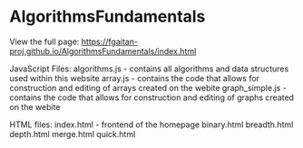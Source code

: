 # AlgorithmsFundamentals

View the full page: 
https://fgaitan-proj.github.io/AlgorithmsFundamentals/index.html


JavaScript Files: 
algorithms.js - contains all algorithms and data structures used within this website
array.js - contains the code that allows for construction and editing of arrays created on the webite
graph_simple.js - contains the code that allows for construction and editing of graphs created on the webite

HTML files:
index.html - frontend of the homepage
binary.html
breadth.html
depth.html
merge.html
quick.html
